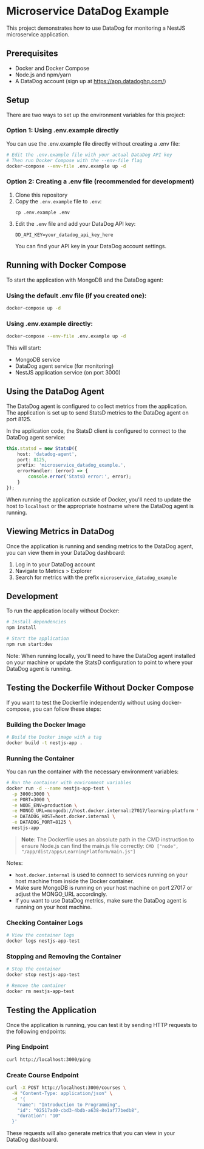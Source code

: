 # Microservice DataDog Example

This project demonstrates how to use DataDog for monitoring a NestJS microservice application.

## Prerequisites

- Docker and Docker Compose
- Node.js and npm/yarn
- A DataDog account (sign up at https://app.datadoghq.com/)

## Setup

There are two ways to set up the environment variables for this project:

### Option 1: Using .env.example directly

You can use the .env.example file directly without creating a .env file:

```bash
# Edit the .env.example file with your actual DataDog API key
# Then run Docker Compose with the --env-file flag
docker-compose --env-file .env.example up -d
```

### Option 2: Creating a .env file (recommended for development)

1. Clone this repository
2. Copy the `.env.example` file to `.env`:
   ```
   cp .env.example .env
   ```
3. Edit the `.env` file and add your DataDog API key:
   ```
   DD_API_KEY=your_datadog_api_key_here
   ```
   You can find your API key in your DataDog account settings.

## Running with Docker Compose

To start the application with MongoDB and the DataDog agent:

### Using the default .env file (if you created one):

```bash
docker-compose up -d
```

### Using .env.example directly:

```bash
docker-compose --env-file .env.example up -d
```

This will start:
- MongoDB service
- DataDog agent service (for monitoring)
- NestJS application service (on port 3000)

## Using the DataDog Agent

The DataDog agent is configured to collect metrics from the application. The application is set up to send StatsD metrics to the DataDog agent on port 8125.

In the application code, the StatsD client is configured to connect to the DataDog agent service:

```typescript
this.statsd = new StatsD({
    host: 'datadog-agent',
    port: 8125,
    prefix: 'microservice_datadog_example.',
    errorHandler: (error) => {
        console.error('StatsD error:', error);
    }
});
```

When running the application outside of Docker, you'll need to update the host to `localhost` or the appropriate hostname where the DataDog agent is running.

## Viewing Metrics in DataDog

Once the application is running and sending metrics to the DataDog agent, you can view them in your DataDog dashboard:

1. Log in to your DataDog account
2. Navigate to Metrics > Explorer
3. Search for metrics with the prefix `microservice_datadog_example`

## Development

To run the application locally without Docker:

```bash
# Install dependencies
npm install

# Start the application
npm run start:dev
```

Note: When running locally, you'll need to have the DataDog agent installed on your machine or update the StatsD configuration to point to where your DataDog agent is running.

## Testing the Dockerfile Without Docker Compose

If you want to test the Dockerfile independently without using docker-compose, you can follow these steps:

### Building the Docker Image

```bash
# Build the Docker image with a tag
docker build -t nestjs-app .
```

### Running the Container

You can run the container with the necessary environment variables:

```bash
# Run the container with environment variables
docker run -d --name nestjs-app-test \
  -p 3000:3000 \
  -e PORT=3000 \
  -e NODE_ENV=production \
  -e MONGO_URL=mongodb://host.docker.internal:27017/learning-platform \
  -e DATADOG_HOST=host.docker.internal \
  -e DATADOG_PORT=8125 \
  nestjs-app
```

> **Note**: The Dockerfile uses an absolute path in the CMD instruction to ensure Node.js can find the main.js file correctly: `CMD ["node", "/app/dist/apps/LearningPlatform/main.js"]`

Notes:
- `host.docker.internal` is used to connect to services running on your host machine from inside the Docker container.
- Make sure MongoDB is running on your host machine on port 27017 or adjust the MONGO_URL accordingly.
- If you want to use DataDog metrics, make sure the DataDog agent is running on your host machine.

### Checking Container Logs

```bash
# View the container logs
docker logs nestjs-app-test
```

### Stopping and Removing the Container

```bash
# Stop the container
docker stop nestjs-app-test

# Remove the container
docker rm nestjs-app-test
```

## Testing the Application

Once the application is running, you can test it by sending HTTP requests to the following endpoints:

### Ping Endpoint

```bash
curl http://localhost:3000/ping
```

### Create Course Endpoint

```bash
curl -X POST http://localhost:3000/courses \
  -H "Content-Type: application/json" \
  -d '{
    "name": "Introduction to Programming",
    "id": "02517ad0-cbd3-4bdb-a638-8e1af77bedb8",
    "duration": "10"
  }'
```

These requests will also generate metrics that you can view in your DataDog dashboard.
